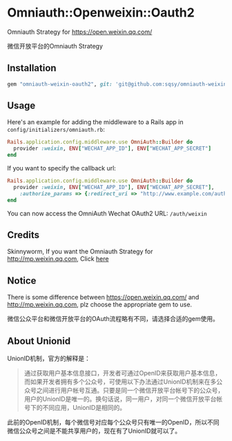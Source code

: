 # Omniauth::Openweixin::Oauth2

Omniauth Strategy for https://open.weixin.qq.com/

微信开放平台的Omniauth Strategy

## Installation

```ruby
gem "omniauth-weixin-oauth2", git: 'git@github.com:sqsy/omniauth-weixin-oauth2.git'
```

## Usage

Here's an example for adding the middleware to a Rails app in `config/initializers/omniauth.rb`:
```ruby
Rails.application.config.middleware.use OmniAuth::Builder do
  provider :weixin, ENV["WECHAT_APP_ID"], ENV["WECHAT_APP_SECRET"]
end
```

If you want to specify the callback url:
```ruby
Rails.application.config.middleware.use OmniAuth::Builder do
  provider :weixin, ENV["WECHAT_APP_ID"], ENV["WECHAT_APP_SECRET"],
    :authorize_params => {:redirect_uri => "http://www.example.com/auth/weixin/callback"}
end
```
You can now access the OmniAuth Wechat OAuth2 URL: `/auth/weixin`

## Credits

Skinnyworm, If you want the Omniauth Strategy for http://mp.weixin.qq.com, Click [here](https://github.com/skinnyworm/omniauth-wechat-oauth2)

## Notice
There is some difference between https://open.weixin.qq.com/ and http://mp.weixin.qq.com, plz choose the appropriate gem to use.

微信公众平台和微信开放平台的OAuth流程略有不同，请选择合适的gem使用。

## About Unionid

UnionID机制，官方的解释是：

> 通过获取用户基本信息接口，开发者可通过OpenID来获取用户基本信息，而如果开发者拥有多个公众号，可使用以下办法通过UnionID机制来在多公众号之间进行用户帐号互通。只要是同一个微信开放平台帐号下的公众号，用户的UnionID是唯一的。换句话说，同一用户，对同一个微信开放平台帐号下的不同应用，UnionID是相同的。

此前的OpenID机制，每个微信号对应每个公众号只有唯一的OpenID，所以不同微信公众号之间是不能共享用户的，现在有了UnionID就可以了。
